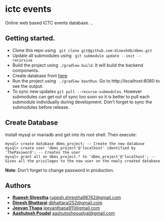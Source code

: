 # ictc events
Online web based ICTC events database.
..
## Getting started.
* Clone this repo using ``` git clone git@github.com:dineshdb/dbms.git```
* Update all submodules using ``` git submodule update --init --recursive```
* Build the project using ``` ./gradlew build ```. It will build the backend components.
* Create database from [here](#create_database)
* Run the project using ``` ./gradlew bootRun```. Go to http://localhost:8080 to see the output.
* To sync new updates ``git pull --recurse-submodules``. However submodules can get out of sync too soon so it is better to pull each submodule individually during development. Don't forget to sync the submodules before release.

## Create Database
Install mysql or mariadb and get into its root shell. Then execute:
```mysql
mysql> create database dbms_project; -- Create the new database
mysql> create user 'dbms_project'@'localhost' identified by 'ThePassword'; -- Creates the user
mysql> grant all on dbms_project.* to 'dbms_project'@'localhost'; -- Gives all the privileges to the new user on the newly created database
```
**Note**: Don't forget to change password in production.

## Authors
* **[Rupesh Shrestha](https://github.com/RUPESH1439)** <rupesh.shrestha96742@gmail.com>
* **[Dinesh Bhattarai](https://dbhattarai.info.np)** <dbhattarai252@gmail.com>
* **[Jeevan Thapa](https://github.com/JeevanThapa9111)** <jeevanthapa911@gmail.com>
* **[Aashutosh Poudel](https://github.com/atosh502)** <aashutoshpoudyal@gmail.com>

